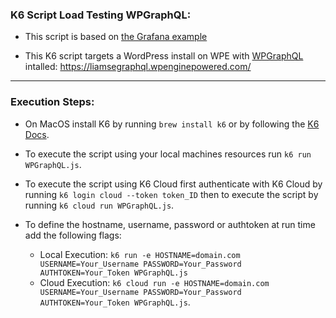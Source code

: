 ### K6 Script Load Testing WPGraphQL:

- This script is based on [the Grafana example](https://github.com/grafana/k6/blob/master/examples/graphql.js)

- This K6 script targets a WordPress install on WPE with [WPGraphQL](https://github.com/wp-graphql/wp-graphql) intalled: https://liamsegraphql.wpenginepowered.com/ 

---

### Execution Steps:
- On MacOS install K6 by running `brew install k6` or by following the [K6 Docs](https://grafana.com/docs/k6/latest/set-up/install-k6/).

- To execute the script using your local machines resources run `k6 run WPGraphQL.js`.

- To execute the script using K6 Cloud first authenticate with K6 Cloud by running `k6 login cloud --token token_ID` then to execute the script by running `k6 cloud run WPGraphQL.js`.

- To define the hostname, username, password or authtoken at run time add the following flags:
    - Local Execution: `k6 run -e HOSTNAME=domain.com USERNAME=Your_Username PASSWORD=Your_Password AUTHTOKEN=Your_Token WPGraphQL.js`
    - Cloud Execution: `k6 cloud run -e HOSTNAME=domain.com USERNAME=Your_Username PASSWORD=Your_Password AUTHTOKEN=Your_Token WPGraphQL.js`.